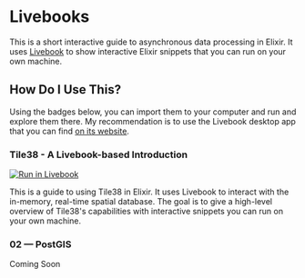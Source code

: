 # Livebooks



This is a short interactive guide to asynchronous data processing in Elixir. It
uses [Livebook][livebook] to show interactive Elixir snippets that you can run
on your own machine.

## How Do I Use This?

Using the badges below, you can import them to your computer and run and explore them there. My recommendation
is to use the Livebook desktop app that you can find [on its website][livebook].

### Tile38 - A Livebook-based Introduction

[![Run in Livebook](https://livebook.dev/badge/v1/blue.svg)](https://livebook.dev/run?url=https%3A%2F%2Fraw.githubusercontent.com%2Fwhatyouhide%2Fguide_async_processing_in_elixir%2Fmain%2F01-processes.livemd)

This is a guide to using Tile38 in Elixir. It uses Livebook to interact with the in-memory, real-time spatial database. The goal is to give a high-level overview of Tile38's capabilities with interactive snippets you can run on your own machine.

### 02 — PostGIS

Coming Soon



[livebook]: https://livebook.dev
[Tile38]: https://tile38.com/

